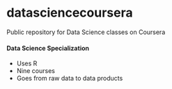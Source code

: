 datasciencecoursera
===================

Public repository for Data Science classes on Coursera

#### Data Science Specialization 


* Uses R 
* Nine courses 
* Goes from raw data to data products
